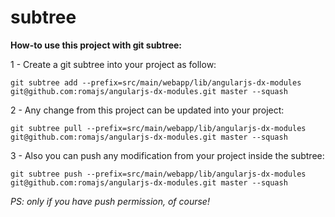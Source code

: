 subtree
=======

**How-to use this project with git subtree:**

1 - Create a git subtree into your project as follow:
```shell
git subtree add --prefix=src/main/webapp/lib/angularjs-dx-modules git@github.com:romajs/angularjs-dx-modules.git master --squash
```

2 - Any change from this project can be updated into your project:
```shell
git subtree pull --prefix=src/main/webapp/lib/angularjs-dx-modules git@github.com:romajs/angularjs-dx-modules.git master --squash
```

3 - Also you can push any modification from your project inside the subtree:
```shell
git subtree push --prefix=src/main/webapp/lib/angularjs-dx-modules git@github.com:romajs/angularjs-dx-modules.git master --squash
```
*PS: only if you have push permission, of course!*
